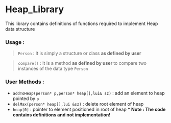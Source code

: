 # Heap_Library
This library contains definitions of functions required to implement Heap data structure
### Usage :
 > ``` Person ``` : It is simply a structure or class <strong> as defined by user </strong>
 
 > ```compare()``` : It is a method <strong> as defined by user </strong> to compare two instances of the data type ```Person```

### User Methods :
- ```addToHeap(person* p,person* heap[],lui& sz)``` : add an element to heap pointed by ```p```
- ```delMax(person* heap[],lui &sz)``` : delete root element of heap
- ```heap[0]``` : pointer to element positioned in root of heap
<strong> * Note : The code contains definitions and not implementation! </strong>
